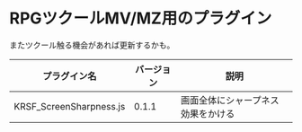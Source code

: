 # RPGツクールMV/MZ用のプラグイン
またツクール触る機会があれば更新するかも。

|プラグイン名 | バージョン|説明  |
|---------------------------|---------|---------------------|
|KRSF_ScreenSharpness.js    | 0.1.1   |画面全体にシャープネス効果をかける|  
